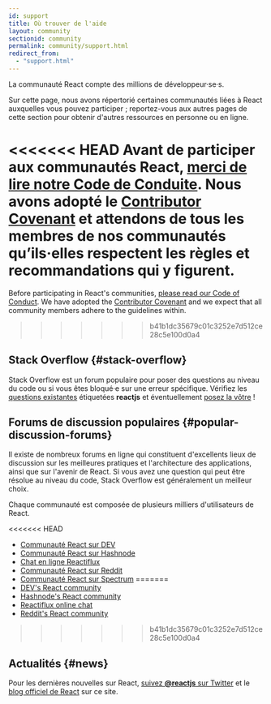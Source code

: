 ```yaml
---
id: support
title: Où trouver de l'aide
layout: community
sectionid: community
permalink: community/support.html
redirect_from:
  - "support.html"
---
```


La communauté React compte des millions de développeur·se·s.

Sur cette page, nous avons répertorié certaines communautés liées à React auxquelles vous pouvez participer ; reportez-vous aux autres pages de cette section pour obtenir d'autres ressources en personne ou en ligne.

<<<<<<< HEAD
Avant de participer aux communautés React, [merci de lire notre Code de Conduite](https://github.com/facebook/react/blob/master/CODE_OF_CONDUCT.md). Nous avons adopté le [Contributor Covenant](https://www.contributor-covenant.org/) et attendons de tous les membres de nos communautés qu’ils·elles respectent les règles et recommandations qui y figurent.
=======
Before participating in React's communities, [please read our Code of Conduct](https://github.com/facebook/react/blob/main/CODE_OF_CONDUCT.md). We have adopted the [Contributor Covenant](https://www.contributor-covenant.org/) and we expect that all community members adhere to the guidelines within.
>>>>>>> b41b1dc35679c01c3252e7d512ce28c5e100d0a4

## Stack Overflow {#stack-overflow}

Stack Overflow est un forum populaire pour poser des questions au niveau du code ou si vous êtes bloqué·e sur une erreur spécifique. Vérifiez les [questions existantes](https://stackoverflow.com/questions/tagged/reactjs) étiquetées **reactjs** et éventuellement [posez la vôtre](https://stackoverflow.com/questions/ask?tags=reactjs) !

## Forums de discussion populaires {#popular-discussion-forums}

Il existe de nombreux forums en ligne qui constituent d'excellents lieux de discussion sur les meilleures pratiques et l'architecture des applications, ainsi que sur l'avenir de React. Si vous avez une question qui peut être résolue au niveau du code, Stack Overflow est généralement un meilleur choix.

Chaque communauté est composée de plusieurs milliers d'utilisateurs de React.

<<<<<<< HEAD
* [Communauté React sur DEV](https://dev.to/t/react)
* [Communauté React sur Hashnode](https://hashnode.com/n/reactjs)
* [Chat en ligne Reactiflux](https://discord.gg/reactiflux)
* [Communauté React sur Reddit](https://www.reddit.com/r/reactjs/)
* [Communauté React sur Spectrum](https://spectrum.chat/react)
=======
* [DEV's React community](https://dev.to/t/react)
* [Hashnode's React community](https://hashnode.com/n/reactjs)
* [Reactiflux online chat](https://discord.gg/reactiflux)
* [Reddit's React community](https://www.reddit.com/r/reactjs/)
>>>>>>> b41b1dc35679c01c3252e7d512ce28c5e100d0a4

## Actualités {#news}

Pour les dernières nouvelles sur React, [suivez **@reactjs** sur Twitter](https://twitter.com/reactjs) et le [blog officiel de React](/blog/) sur ce site.

